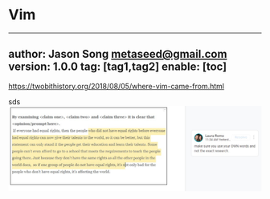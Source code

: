 # Vim
---
author: Jason Song <metaseed@gmail.com>
version: 1.0.0
tag: [tag1,tag2]
enable: [toc]
---
https://twobithistory.org/2018/08/05/where-vim-came-from.html

sds
![](https://raw.githubusercontent.com/metasong/iam-data/master/documents/305/image/66.jpg)